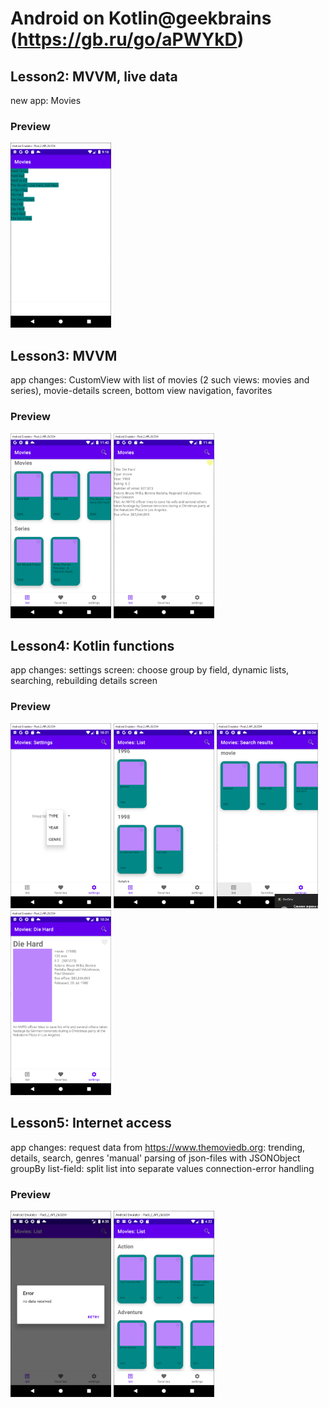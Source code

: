 # Android on Kotlin@geekbrains (https://gb.ru/go/aPWYkD)
## Lesson2: MVVM, live data
new app: Movies
### Preview
<img src="printscreens/lesson2.png" width="32%">

## Lesson3: MVVM
app changes: CustomView with list of movies (2 such views: movies and series),
movie-details screen,
bottom view navigation,
favorites
### Preview
<img src="printscreens/lesson3_1.png" width="32%">
<img src="printscreens/lesson3_2.png" width="32%">

## Lesson4: Kotlin functions
app changes: settings screen: choose group by field,
dynamic lists, searching, rebuilding details screen
### Preview
<img src="printscreens/lesson4_1.png" width="32%">
<img src="printscreens/lesson4_2.png" width="32%">
<img src="printscreens/lesson4_3.png" width="32%">
<img src="printscreens/lesson4_4.png" width="32%">

## Lesson5: Internet access
app changes: request data from https://www.themoviedb.org: trending, details, search, genres
'manual' parsing of json-files with JSONObject
groupBy list-field: split list into separate values 
connection-error handling
### Preview
<img src="printscreens/lesson5_1.png" width="32%">
<img src="printscreens/lesson5_2.png" width="32%">


